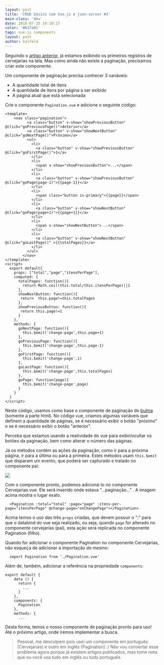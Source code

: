 ```yaml
---
layout: post
title: 'CRUD básico com Vue.js e json-server #3'
main-class: 'dev'
date: 2016-07-25 19:10:27 
color: '#637a91'
tags: vue-js components
layout: post
author: halfeld
---
```


Seguindo o [artigo anterior](http://www.vuejs-brasil.com.br/crud-basico-com-vue-js-e-json-server-2/), já estamos exibindo os primeiros registros de cervejarias na tela. Mas como ainda não existe a paginação, precisamos criar este componente.

Um componente de paginação precisa conhecer 3 variáveis:

- A quantidade total de itens
- A quantidade de itens por página a ser exibido
- A página atual que está selecionada

Crie o componente `Pagination.vue` e adicione o seguinte código:

```
<template>
    <nav class="pagination">
          <a class="button" v-show="showPreviousButton" @click="goPreviousPage()">Anterior</a>
          <a class="button" v-show="showNextButton" @click="goNextPage()">Próximo</a>
          <ul>
            <li>
              <a class="button" v-show="showPreviousButton" @click="goFirstPage()">1</a>
            </li>
            <li>
              <span v-show="showPreviousButton">...</span>
            </li>
            <li>
              <a class="button" v-show="showPreviousButton" @click="goPage(page-1)">{{page-1}}</a>
            </li>
            <li>
              <span class="button is-primary">{{page}}</span>
            </li>
            <li>
              <a class="button" v-show="showNextButton" @click="goPage(page+1)">{{page+1}}</a>
            </li>
            <li>
              <span v-show="showNextButton">...</span>
            </li>
            <li>
              <a class="button" v-show="showNextButton" @click="goLastPage()" >{{totalPages}}</a>
            </li>
          </ul>
        </nav>
</template>
<script>
  export default{
    props: ["total","page","itensPerPage"],
    computed: {
      totalPages: function(){
        return Math.ceil(this.total/this.itensPerPage)||1
      },
      showNextButton: function(){
       return  this.page!=this.totalPages
      },
      showPreviousButton: function(){
       return this.page!=1
      }
    },
    methods: {
      goNextPage: function(){
        this.$emit('change-page',this.page+1)
      },
      goPreviousPage: function(){
        this.$emit('change-page',this.page-1)
      },
      goFirstPage: function(){
        this.$emit('change-page',1)
      },
      goLastPage: function(){
        this.$emit('change-page',this.totalPages)
      },
      goPage: function(page){
        this.$emit('change-page',page)
      }
    }
  }
</script>
```

Neste código, usamos como base o componente de paginação do [bulma](http://bulma.io/documentation/components/pagination/) (somente a parte html). No código vue, criamos algumas variáveis que definem a quantidade de páginas, se é necessário exibir o botão "próximo" e se é necessário exibir o botão "anterior".

Perceba que estamos usando a reatividade do vue para exibir/ocultar os botões da paginação, bem como alterar o número das páginas.

Já os métodos contém as ações da paginação, como ir para a próxima página, ir para a última ou para a primeira. Estes métodos usam `this.$emit` que disparam um evento, que poderá ser capturado e tratado no componente pai:

![](https://i.imgur.com/MPH8czX.png)

Com o componente pronto, podemos adicioná-lo no componente Cervejarias.vue. Ele será inserido onde estava  "...paginação..." . A imagem acima mostra o lugar exato.

```
  <Pagination :total="total" :page="page" :itens-per-page="itensPerPage" @change-page="onChangePage"></Pagination>
```

Acima temos o uso das três `props` criadas, que devem possuir o ":" para que o databind do vue seja realizado, ou seja, quando `page` for alterado no componente cervejarias (pai), esta ação será replicada no componente Pagination (filho).

Quando for adicionar o componente Pagination no componente Cervejarias, não esqueça de adicionar a importação do mesmo:

```
  import Pagination from './Pagination.vue'
```

Além de, também,  adicionar a referência na propriedade `components`:

```
export default {
    data () {
      return {
        ...
      }
    },
    components: {
      Pagination
    },
    methods: {
      ...
```

Desta forma, temos o nosso componente de paginação pronto para uso! Até o próximo artigo, onde iremos implementar a busca.

> Pessoal, me desculpem pois usei um componente em português (Cervejarias) e outro em inglês (Pagination) :/ Não vou consertar esse problema agora porque já existem artigos publicados, mas tome nota que ou você usa tudo em inglês ou tudo português.





